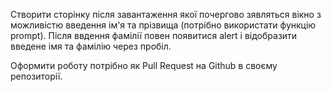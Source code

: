 Створити сторінку після завантаження якої почергово зявляться вікно з можливістю введення ім'я та прізвища (потрібно використати функцію prompt). Після ввдення фамілії повен появитися alert і відобразити введене імя та фамілію через пробіл.

Оформити роботу потрібно як Pull Request на Github в своєму репозиторії.